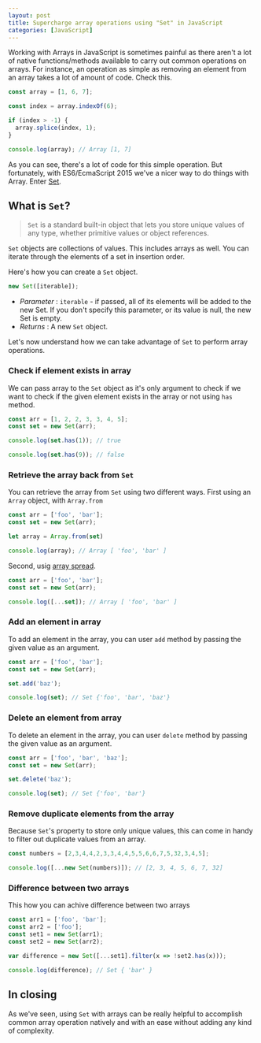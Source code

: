 ```yaml
---
layout: post
title: Supercharge array operations using "Set" in JavaScript
categories: [JavaScript]
---
```


Working with Arrays in JavaScript is sometimes painful as there aren't a lot of native functions/methods available to carry out common operations on arrays. For instance, an operation as simple as removing an element from an array takes a lot of amount of code. Check this.

```js
const array = [1, 6, 7];

const index = array.indexOf(6);

if (index > -1) {
  array.splice(index, 1);
}

console.log(array); // Array [1, 7]
```

As you can see, there's a lot of code for this simple operation. But fortunately, with ES6/EcmaScript 2015 we've a nicer way to do things with Array. Enter [Set](https://developer.mozilla.org/en-US/docs/Web/JavaScript/Reference/Global_Objects/Set).

## What is `Set`?

> `Set` is a standard built-in object that lets you store unique values of any type, whether primitive values or object references. 

`Set` objects are collections of values. This includes arrays as well. You can iterate through the elements of a set in insertion order.

Here's how you can create a `Set` object.

```js
new Set([iterable]);
```

- _Parameter_ : `iterable` - if passed, all of its elements will be added to the new Set. If you don't specify this parameter, or its value is null, the new Set is empty.
- _Returns_ : A new `Set` object.

Let's now understand how we can take advantage of `Set` to perform array operations.

### Check if element exists in array

We can pass array to the `Set` object as it's only argument to check if we want to check if the given element exists in the array or not using `has` method.

```js
const arr = [1, 2, 2, 3, 3, 4, 5];
const set = new Set(arr);

console.log(set.has(1)); // true

console.log(set.has(9)); // false
```

### Retrieve the array back from `Set`

You can retrieve the array from `Set` using two different ways. First using an `Array` object, with `Array.from`

```js
const arr = ['foo', 'bar'];
const set = new Set(arr);

let array = Array.from(set)

console.log(array); // Array [ 'foo', 'bar' ]
```

Second, usig [array spread](https://developer.mozilla.org/en-US/docs/Web/JavaScript/Reference/Operators/Spread_operator).

```js
const arr = ['foo', 'bar'];
const set = new Set(arr);

console.log([...set]); // Array [ 'foo', 'bar' ]
```

### Add an element in array

To add an element in the array, you can user `add` method by passing the given value as an argument.

```js
const arr = ['foo', 'bar'];
const set = new Set(arr);

set.add('baz');

console.log(set); // Set {'foo', 'bar', 'baz'}
```

### Delete an element from array

To delete an element in the array, you can user `delete` method by passing the given value as an argument.

```js
const arr = ['foo', 'bar', 'baz'];
const set = new Set(arr);

set.delete('baz');

console.log(set); // Set {'foo', 'bar'}
```

### Remove duplicate elements from the array

Because `Set`'s property to store only unique values, this can come in handy to filter out duplicate values from an array.

```js
const numbers = [2,3,4,4,2,3,3,4,4,5,5,6,6,7,5,32,3,4,5];

console.log([...new Set(numbers)]); // [2, 3, 4, 5, 6, 7, 32]
```

### Difference between two arrays

This how you can achive difference between two arrays

```js
const arr1 = ['foo', 'bar'];
const arr2 = ['foo'];
const set1 = new Set(arr1);
const set2 = new Set(arr2);

var difference = new Set([...set1].filter(x => !set2.has(x)));

console.log(difference); // Set { 'bar' }
```

## In closing

As we've seen, using `Set` with arrays can be really helpful to accomplish common array operation natively and with an ease without adding any kind of complexity.
